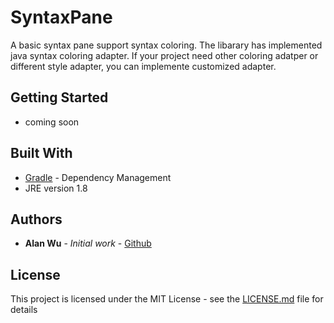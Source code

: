 # SyntaxPane

A basic syntax pane support syntax coloring. The libarary has implemented java syntax coloring adapter. If your project need other coloring adatper or different style adapter, you can implemente customized adapter.  

## Getting Started

* coming soon

## Built With

* [Gradle](https://gradle.org/) - Dependency Management
* JRE version 1.8

## Authors

* **Alan Wu** - *Initial work* - [Github](https://github.com/w86763777)

## License

This project is licensed under the MIT License - see the [LICENSE.md](https://github.com/w86763777/SimpleIDE/blob/master/LICENSE) file for details

